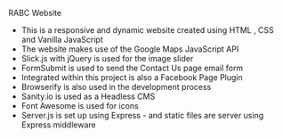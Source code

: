 RABC Website 

- This is a responsive and dynamic website created using HTML , CSS and Vanilla JavaScript 
- The website makes use of the Google Maps JavaScript API 
- Slick.js with jQuery is used for the image slider  
- FormSubmit is used to send the Contact Us page email form 
- Integrated within this project is also a Facebook Page Plugin 
- Browserify is also used in the development process 
- Sanity.io is used as a Headless CMS 
- Font Awesome is used for icons 
- Server.js is set up using Express - and static files are server using Express middleware 
